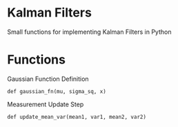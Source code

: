# Kalman Filters

Small functions for implementing Kalman Filters in Python


# Functions

Gaussian Function Definition

    def gaussian_fn(mu, sigma_sq, x)

Measurement Update Step

    def update_mean_var(mean1, var1, mean2, var2)